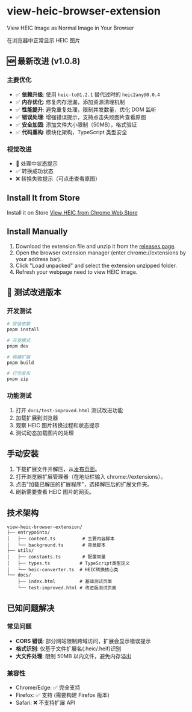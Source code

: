 # view-heic-browser-extension

View HEIC Image as Normal Image in Your Browser

在浏览器中正常显示 HEIC 图片

## 🆕 最新改进 (v1.0.8)

### 主要优化

- ✅ **依赖升级**: 使用 `heic-to@1.2.1` 替代过时的 `heic2any@0.0.4`
- ✅ **内存优化**: 修复内存泄漏，添加资源清理机制
- ✅ **性能提升**: 避免重复处理，限制并发数量，优化 DOM 监听
- ✅ **错误处理**: 增强错误提示，支持点击失败图片查看原图
- ✅ **安全加固**: 添加文件大小限制（50MB），格式验证
- ✅ **代码重构**: 模块化架构，TypeScript 类型安全

### 视觉改进

- 🔄 处理中状态提示
- ✅ 转换成功状态
- ❌ 转换失败提示（可点击查看原图）

## Install It from Store

Install it on Store [View HEIC from Chrome Web Store](https://chromewebstore.google.com/detail/view-heic/kpbcokcekojhfifjkbglcbaiffegecge?authuser=1&hl=en)

## Install Manually

1. Download the extension file and unzip it from the [releases page](https://github.com/vingeraycn/view-heic-browser-extension/releases).
2. Open the browser extension manager (enter chrome://extensions by your address bar).
3. Click "Load unpacked" and select the extension unzipped folder.
4. Refresh your webpage need to view HEIC image.

## 🧪 测试改进版本

### 开发测试

```bash
# 安装依赖
pnpm install

# 开发模式
pnpm dev

# 构建扩展
pnpm build

# 打包发布
pnpm zip
```

### 功能测试

1. 打开 `docs/test-improved.html` 测试改进功能
2. 加载扩展到浏览器
3. 观察 HEIC 图片转换过程和状态提示
4. 测试动态加载图片的处理

## 手动安装

1. 下载扩展文件并解压，从[发布页面](https://github.com/vingeraycn/view-heic-browser-extension/releases)。
2. 打开浏览器扩展管理器（在地址栏输入 chrome://extensions）。
3. 点击"加载已解压的扩展程序"，选择解压后的扩展文件夹。
4. 刷新需要查看 HEIC 图片的网页。

## 技术架构

```
view-heic-browser-extension/
├── entrypoints/
│   ├── content.ts          # 主要内容脚本
│   └── background.ts       # 背景脚本
├── utils/
│   ├── constants.ts        # 配置常量
│   ├── types.ts           # TypeScript类型定义
│   └── heic-converter.ts  # HEIC转换核心类
└── docs/
    ├── index.html         # 基础测试页面
    └── test-improved.html # 改进版测试页面
```

## 已知问题解决

### 常见问题

- **CORS 错误**: 部分网站限制跨域访问，扩展会显示错误提示
- **格式识别**: 仅基于文件扩展名(.heic/.heif)识别
- **大文件处理**: 限制 50MB 以内文件，避免内存溢出

### 兼容性

- Chrome/Edge: ✅ 完全支持
- Firefox: ✅ 支持 (需要构建 Firefox 版本)
- Safari: ❌ 不支持扩展 API
